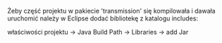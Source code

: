 Żeby część projektu w pakiecie 'transmission' się kompilowała i dawała uruchomić należy w Eclipse dodać bibliotekę z katalogu includes:

właściwości projektu -> Java Build Path -> Libraries -> add Jar